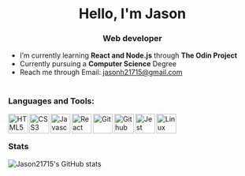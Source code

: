 <h1 align="center">Hello, I'm Jason</h1>
<h3 align="center">Web developer</h3>

- I’m currently learning **React and Node.js** through **The Odin Project**
- Currently pursuing a **Computer Science** Degree
- Reach me through Email: jasonh21715@gmail.com

#

### Languages and Tools:
<img align="left" alt="HTML5" width="40px" src="https://cdn.jsdelivr.net/gh/devicons/devicon/icons/html5/html5-original-wordmark.svg" />
<img align="left" alt="CSS3" width="40px" src="https://cdn.jsdelivr.net/gh/devicons/devicon/icons/css3/css3-original-wordmark.svg" />
<img align="left" alt="Javascript" width="40px"  src="https://cdn.jsdelivr.net/gh/devicons/devicon/icons/javascript/javascript-original.svg" />
<img align="left" alt="React" width="40px" src="https://cdn.jsdelivr.net/gh/devicons/devicon/icons/react/react-original.svg" />      
<img align="left" alt="Git" width="40px"  src="https://cdn.jsdelivr.net/gh/devicons/devicon/icons/git/git-original.svg" />
<img align="left" alt="Github" width="40px"  src="https://cdn.jsdelivr.net/gh/devicons/devicon/icons/github/github-original.svg" />
<img align="left" alt="Jest" width="40px"  src="https://cdn.jsdelivr.net/gh/devicons/devicon/icons/jest/jest-plain.svg" />
<img align="left" alt="Linux" width="40px"  src="https://cdn.jsdelivr.net/gh/devicons/devicon/icons/linux/linux-original.svg" />

<br>

#

### Stats

![Jason21715's GitHub stats](https://github-readme-stats.vercel.app/api?username=jason21715&show_icons=true&theme=radical)



<!--
**jason21715/jason21715** is a ✨ _special_ ✨ repository because its `README.md` (this file) appears on your GitHub profile.

Here are some ideas to get you started:

- 🔭 I’m currently working on ...
- 🌱 I’m currently learning ...
- 👯 I’m looking to collaborate on ...
- 🤔 I’m looking for help with ...
- 💬 Ask me about ...
- 📫 How to reach me: ...
- 😄 Pronouns: ...
- ⚡ Fun fact: ...
-->
